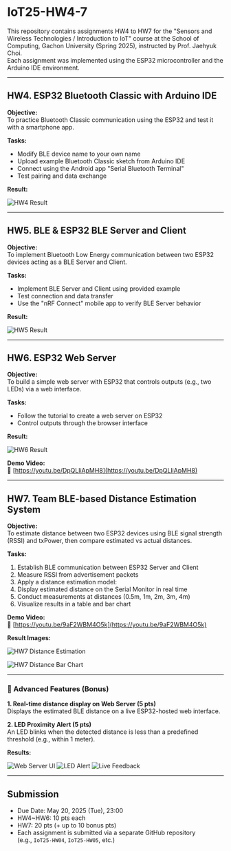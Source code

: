 # IoT25-HW4-7

This repository contains assignments HW4 to HW7 for the "Sensors and Wireless Technologies / Introduction to IoT" course at the School of Computing, Gachon University (Spring 2025), instructed by Prof. Jaehyuk Choi.  
Each assignment was implemented using the ESP32 microcontroller and the Arduino IDE environment.

---

## HW4. ESP32 Bluetooth Classic with Arduino IDE

**Objective:**  
To practice Bluetooth Classic communication using the ESP32 and test it with a smartphone app.

**Tasks:**
- Modify BLE device name to your own name
- Upload example Bluetooth Classic sketch from Arduino IDE
- Connect using the Android app "Serial Bluetooth Terminal"
- Test pairing and data exchange

**Result:**

![HW4 Result](https://github.com/user-attachments/assets/0104b695-8053-4046-8510-f964412549ed)

---

## HW5. BLE & ESP32 BLE Server and Client

**Objective:**  
To implement Bluetooth Low Energy communication between two ESP32 devices acting as a BLE Server and Client.

**Tasks:**
- Implement BLE Server and Client using provided example
- Test connection and data transfer
- Use the "nRF Connect" mobile app to verify BLE Server behavior

**Result:**

![HW5 Result](https://github.com/user-attachments/assets/405e6b7f-0e68-4163-8b93-6e49beb18ab6)

---

## HW6. ESP32 Web Server

**Objective:**  
To build a simple web server with ESP32 that controls outputs (e.g., two LEDs) via a web interface.

**Tasks:**
- Follow the tutorial to create a web server on ESP32
- Control outputs through the browser interface

**Result:**

![HW6 Result](https://github.com/user-attachments/assets/d5d1c993-7c55-402c-97fe-8c95ce4e4a4b)

**Demo Video:**  
🎥 [https://youtu.be/DpQLliApMH8](https://youtu.be/DpQLliApMH8)

---

## HW7. Team BLE-based Distance Estimation System

**Objective:**  
To estimate distance between two ESP32 devices using BLE signal strength (RSSI) and txPower, then compare estimated vs actual distances.

**Tasks:**
1. Establish BLE communication between ESP32 Server and Client
2. Measure RSSI from advertisement packets
3. Apply a distance estimation model:
4. Display estimated distance on the Serial Monitor in real time
5. Conduct measurements at distances (0.5m, 1m, 2m, 3m, 4m)
6. Visualize results in a table and bar chart

**Demo Video:**  
🎥 [https://youtu.be/9aF2WBM4O5k](https://youtu.be/9aF2WBM4O5k)

**Result Images:**

![HW7 Distance Estimation](https://github.com/user-attachments/assets/a376d532-07a0-4408-84c5-a6f6dc772adb)

![HW7 Distance Bar Chart](https://github.com/user-attachments/assets/a7aa58fd-2a98-4859-82cd-bdbacf50dd37)

---

### 🔧 Advanced Features (Bonus)

**1. Real-time distance display on Web Server (5 pts)**  
Displays the estimated BLE distance on a live ESP32-hosted web interface.

**2. LED Proximity Alert (5 pts)**  
An LED blinks when the detected distance is less than a predefined threshold (e.g., within 1 meter).

**Results:**

![Web Server UI](https://github.com/user-attachments/assets/2464e5bc-58a0-4e7b-bfa7-fbef992f7c7f)
![LED Alert](https://github.com/user-attachments/assets/061c3d9a-73fd-4dbf-84cf-9f6fb3ef5ddb)
![Live Feedback](https://github.com/user-attachments/assets/91c02561-35cd-4fdc-9ac4-5d3bf9833a55)

---

## Submission

- Due Date: May 20, 2025 (Tue), 23:00
- HW4~HW6: 10 pts each
- HW7: 20 pts (+ up to 10 bonus pts)
- Each assignment is submitted via a separate GitHub repository  
(e.g., `IoT25-HW04`, `IoT25-HW05`, etc.)
